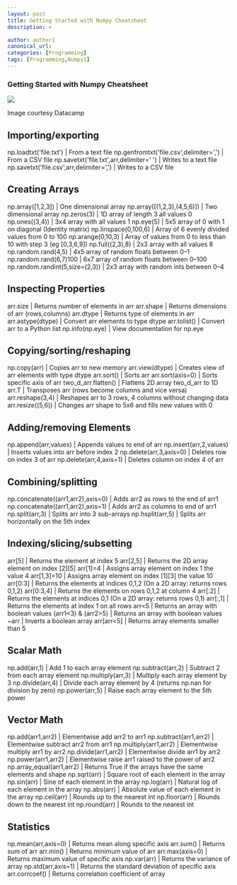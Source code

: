 ```yaml
---
layout: post
title: Getting Started with Numpy Cheatsheet
description: >

author: author1
canonical_url:
categories: [Programming]
tags: [Programming,Numpy1]
---
```

### Getting Started with Numpy Cheatsheet


![](/Tathastu/images/2018/numpy/datacamp.PNG)

Image courtesy Datacamp

## Importing/exporting

np.loadtxt('file.txt') | From a text file
np.genfromtxt('file.csv',delimiter=',') | From a CSV file
np.savetxt('file.txt',arr,delimiter=' ') | Writes to a text file
np.savetxt('file.csv',arr,delimiter=',') | Writes to a CSV file

## Creating Arrays

np.array([1,2,3]) | One dimensional array
np.array([(1,2,3),(4,5,6)]) | Two dimensional array
np.zeros(3) | 1D array of length 3 all values 0
np.ones((3,4)) | 3x4 array with all values 1
np.eye(5) | 5x5 array of 0 with 1 on diagonal (Identity matrix)
np.linspace(0,100,6) | Array of 6 evenly divided values from 0 to 100
np.arange(0,10,3) | Array of values from 0 to less than 10 with step 3 (eg [0,3,6,9])
np.full((2,3),8) | 2x3 array with all values 8
np.random.rand(4,5) | 4x5 array of random floats between 0–1
np.random.rand(6,7)100 | 6x7 array of random floats between 0–100
np.random.randint(5,size=(2,3)) | 2x3 array with random ints between 0–4

## Inspecting Properties

arr.size | Returns number of elements in arr
arr.shape | Returns dimensions of arr (rows,columns)
arr.dtype | Returns type of elements in arr
arr.astype(dtype) | Convert arr elements to type dtype
arr.tolist() | Convert arr to a Python list
np.info(np.eye) | View documentation for np.eye

## Copying/sorting/reshaping

np.copy(arr) | Copies arr to new memory
arr.view(dtype) | Creates view of arr elements with type dtype
arr.sort() | Sorts arr
arr.sort(axis=0) | Sorts specific axis of arr
two_d_arr.flatten() | Flattens 2D array two_d_arr to 1D
arr.T | Transposes arr (rows become columns and vice versa)
arr.reshape(3,4) | Reshapes arr to 3 rows, 4 columns without changing data
arr.resize((5,6)) | Changes arr shape to 5x6 and fills new values with 0

## Adding/removing Elements

np.append(arr,values) | Appends values to end of arr
np.insert(arr,2,values) | Inserts values into arr before index 2
np.delete(arr,3,axis=0) | Deletes row on index 3 of arr
np.delete(arr,4,axis=1) | Deletes column on index 4 of arr

## Combining/splitting

np.concatenate((arr1,arr2),axis=0) | Adds arr2 as rows to the end of arr1
np.concatenate((arr1,arr2),axis=1) | Adds arr2 as columns to end of arr1
np.split(arr,3) | Splits arr into 3 sub-arrays
np.hsplit(arr,5) | Splits arr horizontally on the 5th index

## Indexing/slicing/subsetting

arr[5] | Returns the element at index 5
arr[2,5] | Returns the 2D array element on index [2][5]
arr[1]=4 | Assigns array element on index 1 the value 4
arr[1,3]=10 | Assigns array element on index [1][3] the value 10
arr[0:3] | Returns the elements at indices 0,1,2 (On a 2D array: returns rows 0,1,2)
arr[0:3,4] | Returns the elements on rows 0,1,2 at column 4
arr[:2] | Returns the elements at indices 0,1 (On a 2D array: returns rows 0,1)
arr[:,1] | Returns the elements at index 1 on all rows
arr<5 | Returns an array with boolean values
(arr1<3) & (arr2>5) | Returns an array with boolean values
~arr | Inverts a boolean array
arr[arr<5] | Returns array elements smaller than 5

## Scalar Math

np.add(arr,1) | Add 1 to each array element
np.subtract(arr,2) | Subtract 2 from each array element
np.multiply(arr,3) | Multiply each array element by 3
np.divide(arr,4) | Divide each array element by 4 (returns np.nan for division by zero)
np.power(arr,5) | Raise each array element to the 5th power

## Vector Math

np.add(arr1,arr2) | Elementwise add arr2 to arr1
np.subtract(arr1,arr2) | Elementwise subtract arr2 from arr1
np.multiply(arr1,arr2) | Elementwise multiply arr1 by arr2
np.divide(arr1,arr2) | Elementwise divide arr1 by arr2
np.power(arr1,arr2) | Elementwise raise arr1 raised to the power of arr2
np.array_equal(arr1,arr2) | Returns True if the arrays have the same elements and shape
np.sqrt(arr) | Square root of each element in the array
np.sin(arr) | Sine of each element in the array
np.log(arr) | Natural log of each element in the array
np.abs(arr) | Absolute value of each element in the array
np.ceil(arr) | Rounds up to the nearest int
np.floor(arr) | Rounds down to the nearest int
np.round(arr) | Rounds to the nearest int

## Statistics

np.mean(arr,axis=0) | Returns mean along specific axis
arr.sum() | Returns sum of arr
arr.min() | Returns minimum value of arr
arr.max(axis=0) | Returns maximum value of specific axis
np.var(arr) | Returns the variance of array
np.std(arr,axis=1) | Returns the standard deviation of specific axis
arr.corrcoef() | Returns correlation coefficient of array
